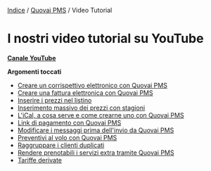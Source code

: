 

[Indice](index.md) / [Quovai PMS](quovai-pms-it.md) / Video Tutorial 

# I nostri video tutorial su YouTube

**[Canale YouTube](https://www.youtube.com/channel/UCIbRFmrL-sxPil0pUSKbwAw/featured)**

 **Argomenti toccati**
 - [Creare un corrispettivo elettronico con Quovai PMS](https://www.youtube.com/watch?v=KOJerNYi0MI&t=5s)
 - [Creare una fattura elettronica con Quovai PMS](https://www.youtube.com/watch?v=N8unbP56KMg&t=15s)
 - [Inserire i prezzi nel listino](https://www.youtube.com/watch?v=NmDCiSjCJ_8)
 - [Inserimento massivo dei prezzi con stagioni](https://www.youtube.com/watch?v=gEnb0nyJ8oY)
 - [L'iCal, a cosa serve e come crearne uno con Quovai PMS](https://www.youtube.com/watch?v=NxLciNKSyNE)
 - [Link di pagamento con Quovai PMS](https://www.youtube.com/watch?v=OM9GY4bk9Zw&t=13s)
 - [Modificare i messaggi prima dell'invio da Quovai PMS](http://youtu.be/gIH80Ol8pAk?hd=1)
 - [Preventivi al volo con Quovai PMS](https://www.youtube.com/watch?v=Sn2vy6yFTvE)
 - [Raggruppare i clienti duplicati](https://www.youtube.com/watch?v=V29i4BYZBK8)
 - [Rendere prenotabili i servizi extra tramite Quovai PMS](https://www.youtube.com/watch?v=WoaVH7Ps69o) 
 - [Tariffe derivate](http://youtu.be/FSBspw8zAWs?hd=1)
